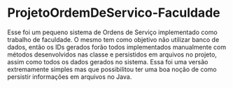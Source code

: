 # ProjetoOrdemDeServico-Faculdade

Esse foi um pequeno sistema de Ordens de Serviço implementado como trabalho de faculdade. O mesmo tem como objetivo não utilizar
banco de dados, então os IDs gerados forão todos implementados manualmente com métodos desenvolvidos nas classe e persistidos
em arquivos no projeto, assim como todos os dados gerados no sistema. Essa foi uma versão extremamente simples mas que possibilitou
ter uma boa noção de como persistir informações em arquivos no Java.
